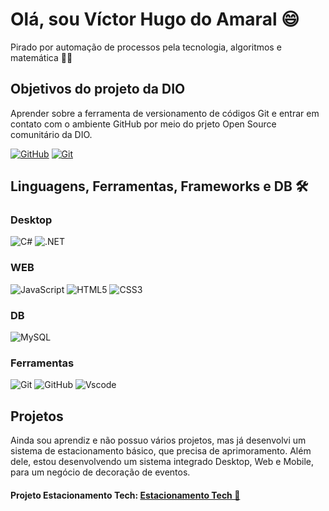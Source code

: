 # Olá, sou Víctor Hugo do Amaral 😄

Pirado por automação de processos pela tecnologia, algoritmos e matemática 👨‍💻


## Objetivos do projeto da DIO

Aprender sobre a ferramenta de versionamento de códigos Git e entrar em contato com o ambiente GitHub por meio do prjeto Open Source comunitário da DIO.

[![GitHub](https://img.shields.io/badge/GitHub-000?style=for-the-badge&logo=github&logoColor=30A3DC)](https://github.com/viictor-h-amaral)   [![Git](https://img.shields.io/badge/Git-000?style=for-the-badge&logo=git&logoColor=E94D5F)](https://git-scm.com/doc)


## Linguagens, Ferramentas, Frameworks e DB  🛠

### Desktop
![C#](https://img.shields.io/badge/C%23-239120?style=for-the-badge&logo=c-sharp&logoColor=white)   ![.NET](https://img.shields.io/badge/.NET-5C2D91?style=for-the-badge&logo=.net&logoColor=white)

### WEB

![JavaScript](https://img.shields.io/badge/JavaScript-F7DF1E?style=for-the-badge&logo=javascript&logoColor=black)   ![HTML5](https://img.shields.io/badge/-HTML5-%23E44D27?style=flat-square&logo=html5&logoColor=ffffff)   ![CSS3](https://img.shields.io/badge/-CSS3-%231572B6?style=flat-square&logo=css3)

### DB

![MySQL](https://img.shields.io/badge/MySQL-00000F?style=for-the-badge&logo=mysql&logoColor=white)

### Ferramentas 

![Git](https://img.shields.io/badge/-Git-%23F05032?style=flat-square&logo=git&logoColor=%23ffffff)     ![GitHub](https://img.shields.io/badge/-GitHub-181717?style=flat-square&logo=github)     ![Vscode](https://img.shields.io/badge/Vscode-007ACC?style=for-the-badge&logo=visual-studio-code&logoColor=white)

## Projetos 

Ainda sou aprendiz e não possuo vários projetos, mas já desenvolvi um sistema de estacionamento básico, que precisa de aprimoramento. Além dele, estou desenvolvendo um sistema integrado Desktop, Web e Mobile, para um negócio de decoração de eventos.

#### Projeto Estacionamento Tech:  [Estacionamento Tech 🚗](https://github.com/viictor-h-amaral/Estacionamento-Tech.git) 